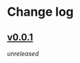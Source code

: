 # Change log

## [v0.0.1](https://github.com/anotherbyte-net/gather-vision-gov-au-plugin/commits/v0.0.1)

*unreleased*
